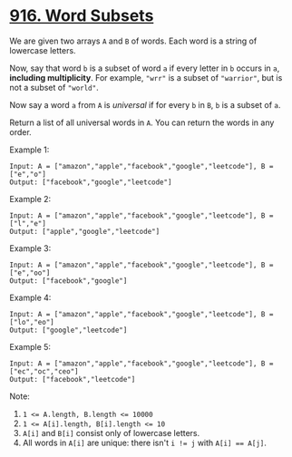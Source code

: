 # [916. Word Subsets](https://leetcode-cn.com/problems/word-subsets/)

We are given two arrays `A` and `B` of words.  Each word is a string of lowercase letters.

Now, say that word `b` is a subset of word `a` if every letter in `b` occurs in `a`, **including multiplicity**.  For example, `"wrr"` is a subset of `"warrior"`, but is not a subset of `"world"`.

Now say a word `a` from `A` is *universal* if for every `b` in `B`, `b` is a subset of `a`.

Return a list of all universal words in `A`.  You can return the words in any order.

Example 1:

```text
Input: A = ["amazon","apple","facebook","google","leetcode"], B = ["e","o"]
Output: ["facebook","google","leetcode"]
```

Example 2:

```text
Input: A = ["amazon","apple","facebook","google","leetcode"], B = ["l","e"]
Output: ["apple","google","leetcode"]
```

Example 3:

```text
Input: A = ["amazon","apple","facebook","google","leetcode"], B = ["e","oo"]
Output: ["facebook","google"]
```

Example 4:

```text
Input: A = ["amazon","apple","facebook","google","leetcode"], B = ["lo","eo"]
Output: ["google","leetcode"]
```

Example 5:

```text
Input: A = ["amazon","apple","facebook","google","leetcode"], B = ["ec","oc","ceo"]
Output: ["facebook","leetcode"]
```

Note:

1. `1 <= A.length, B.length <= 10000`
1. `1 <= A[i].length, B[i].length <= 10`
1. `A[i]` and `B[i]` consist only of lowercase letters.
1. All words in `A[i]` are unique: there isn't `i != j` with `A[i] == A[j]`.